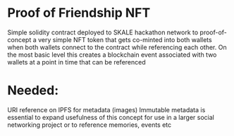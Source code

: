 # Proof of Friendship NFT
Simple solidity contract deployed to SKALE hackathon network to proof-of-concept a very simple NFT token that gets co-minted into both wallets when both wallets connect to the contract while referencing each other.
On the most basic level this creates a blockchain event associated with two wallets at a point in time that can be referenced

# Needed:
URI reference on IPFS for metadata (images)
Immutable metadata is essential to expand usefulness of this concept for use in a larger social networking project or to reference memories, events etc